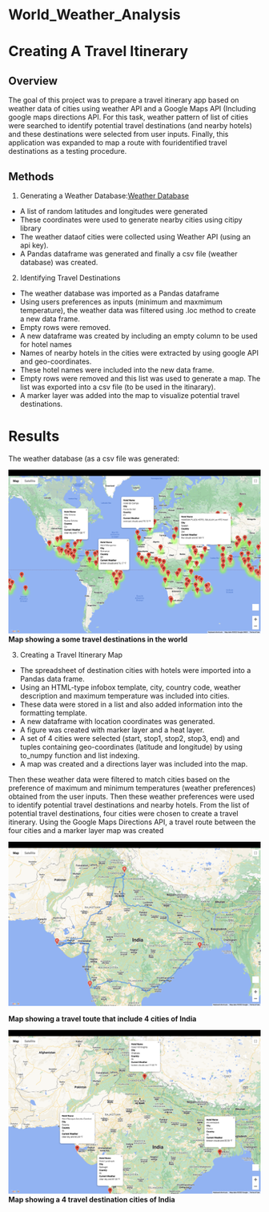 # World_Weather_Analysis

# Creating A Travel Itinerary

## Overview
The goal of this project was to prepare a travel itinerary app based on weather data of cities using weather API and a Google Maps API (Including google maps directions API. For this task, weather pattern of list of cities were searched to identify potential travel destinations (and nearby hotels) and these destinations were selected from user inputs. Finally, this application was expanded to map a route with fouridentified travel destinations as a testing procedure. 


## Methods
1. Generating a Weather Database:[Weather Database](/Weather_Database/WeatherPy_Database.csv)
- A list of random latitudes and longitudes were generated
- These coordinates were used to generate nearby cities using citipy library
- The weather dataof cities were collected using Weather API (using an api key).
- A Pandas dataframe was generated and finally a csv file (weather database) was created.

2. Identifying Travel Destinations
- The weather database was imported as a Pandas dataframe
- Using users preferences as inputs (minimum and maxmimum temperature), the weather data was filtered using .loc method to create a new data frame. 
- Empty rows were removed.
- A new dataframe was created by including an empty column to be used for hotel names
- Names of nearby hotels in the cities were extracted by using google API and geo-coordinates.
- These hotel names were included into the new data frame.
- Empty rows were removed and this list was used to generate a map. The list was exported into a csv file (to be used in the itinarary).
- A marker layer was added into the map to visualize potential travel destinations. 


# Results
The weather database (as a csv file was generated: 

![Vacation Destinations](/Vacation_Search/WeatherPy_vacation_map.png)
**Map showing a some travel destinations in the world**

3. Creating a Travel Itinerary Map
- The spreadsheet of destination cities with hotels were imported into a Pandas data frame.
- Using an HTML-type infobox template, city, country code, weather description and maximum temperature was included into cities.
- These data were stored in a list and also added information into the formatting template.
- A new dataframe with location coordinates was generated.
- A figure was created with marker layer and a heat layer.
- A set of 4 cities were selected (start, stop1, stop2, stop3, end) and tuples containing geo-coordinates (latitude and longitude) by using to_numpy function and list indexing. 
- A map was created and a directions layer was included into the map.

Then these weather data were filtered to match cities based on the preference of maximum and minimum temperatures (weather preferences) obtained from the user inputs. Then these weather preferences were used to identify potential travel destinations and nearby hotels. From the list of potential travel destinations, four cities were chosen to create a travel itinerary. Using the Google Maps Directions API, a travel route between the four cities and a marker layer map was created

![Vacation Travel Route](/Vacation_Itinerary/WeatherPy_travel_map.png)

**Map showing a travel toute that include 4 cities of India**



![Vacation Hotels and Conditions](/Vacation_Itinerary/WeatherPy_travel_map_markers.png)
**Map showing a 4 travel destination cities of India**


